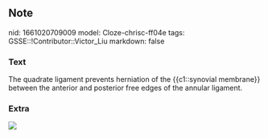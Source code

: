## Note
nid: 1661020709009
model: Cloze-chrisc-ff04e
tags: GSSE::!Contributor::Victor_Liu
markdown: false

### Text
The quadrate ligament prevents herniation of the {{c1::synovial membrane}} between the anterior and posterior free edges of the annular ligament.

### Extra
<img src="paste-686215bb48c50ec1c28143b4f1e5dc50d71bdae5.jpg">
